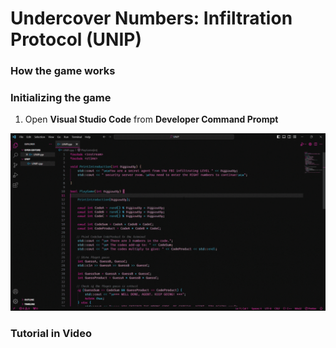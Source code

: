 # Undercover Numbers: Infiltration Protocol (UNIP)
### How the game works
### Initializing the game
1. Open **Visual Studio Code** from **Developer Command Prompt**
   
  <div align="left">
    <img src="./resources/tutorial.gif" alt="gif tutorial" />
</div>

### Tutorial in Video
